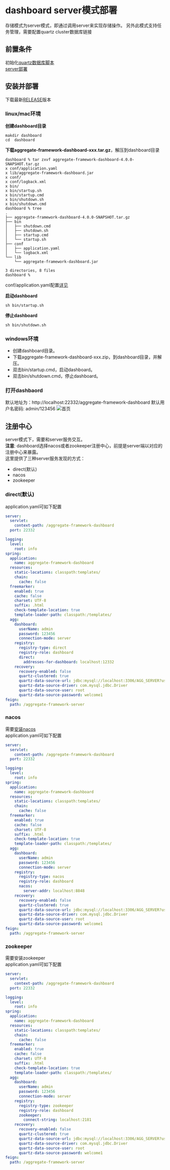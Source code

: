 # dashboard server模式部署
存储模式为server模式，即通过调用server来实现存储操作。
另外此模式支持任务管理，需要配置quartz cluster数据库链接
## 前置条件
初始化[quartz数据库脚本](https://github.com/changmingxie/aggregate-framework/blob/master-4.x/aggregate-framework-server/src/main/dbscripts/db_init.sql)  
[server部署](/zh-cn/aggdocs/ops/server/index.html)  

## 安装并部署
下载最新[RELEASE](https://github.com/changmingxie/aggregate-framework/releases)版本
### linux/mac环境

**创建dashboard目录**
```shell script
makdir dashboard 
cd  dashboard  
```
**下载aggregate-framework-dashboard-xxx.tar.gz**，解压到dashboard目录  
```shell script
dashboard % tar zxvf aggregate-framework-dashboard-4.0.0-SNAPSHOT.tar.gz
x conf/application.yaml
x lib/aggregate-framework-dashboard.jar
x conf/
x conf/logback.xml
x bin/
x bin/startup.sh
x bin/startup.cmd
x bin/shutdown.sh
x bin/shutdown.cmd
dashboard % tree
.
├── aggregate-framework-dashboard-4.0.0-SNAPSHOT.tar.gz
├── bin
│   ├── shutdown.cmd
│   ├── shutdown.sh
│   ├── startup.cmd
│   └── startup.sh
├── conf
│   ├── application.yaml
│   └── logback.xml
└── lib
    └── aggregate-framework-dashboard.jar

3 directories, 8 files
dashboard % 
```
conf/application.yaml配置[详见](/zh-cn/aggdocs/tutorial/configurations.html#dashbaord)  
  
**启动dashboard**
```shell script
sh bin/startup.sh
```
**停止dashboard**
```shell script
sh bin/shutdown.sh
```
### windows环境  
- 创建dashboard目录。
- 下载aggregate-framework-dashboard-xxx.zip，到dashboard目录，并解压。
- 双击bin/startup.cmd，启动dashboard。
- 双击bin/shutdown.cmd，停止dashboard。

### 打开dashbaord
默认地址为：http://localhost:22332/aggregate-framework-dashboard
默认用户名密码: admin/123456
![首页](../../img/dashboard/welcome.png)  


## 注册中心
server模式下，需要和server服务交互。  
**注意**: dashboard选择nacos或者zookeeper注册中心，前提是server端以对应的注册中心来暴露。   
这里提供了三种server服务发现的方式：
- direct(默认)
- nacos
- zookeeper  

### direct(默认)
application.yaml可如下配置  

```yaml
server:
  servlet:
    context-path: /aggregate-framework-dashboard
  port: 22332

logging:
  level:
    root: info
spring:
  application:
    name: aggregate-framework-dashboard
  resources:
    static-locations: classpath:templates/
    chain:
      cache: false
  freemarker:
    enabled: true
    cache: false
    charset: UTF-8
    suffix: .html
    check-template-location: true
    template-loader-path: classpath:/templates/
  agg:
    dashboard:
      userName: admin
      password: 123456
      connection-mode: server
    registry:
      registry-type: direct
      registry-role: dashboard
      direct:
        addresses-for-dashboard: localhost:12332
    recovery:
      recovery-enabled: false
      quartz-clustered: true
      quartz-data-source-url: jdbc:mysql://localhost:3306/AGG_SERVER?useSSL=false&allowPublicKeyRetrieval=true
      quartz-data-source-driver: com.mysql.jdbc.Driver
      quartz-data-source-user: root
      quartz-data-source-password: welcome1
feign:
  path: /aggregate-framework-server
```


### nacos 
需要[安装nacos](https://nacos.io/zh-cn/docs/deployment.html)  
application.yaml可如下配置  

```yaml
server:
  servlet:
    context-path: /aggregate-framework-dashboard
  port: 22332

logging:
  level:
    root: info
spring:
  application:
    name: aggregate-framework-dashboard
  resources:
    static-locations: classpath:templates/
    chain:
      cache: false
  freemarker:
    enabled: true
    cache: false
    charset: UTF-8
    suffix: .html
    check-template-location: true
    template-loader-path: classpath:/templates/
  agg:
    dashboard:
      userName: admin
      password: 123456
      connection-mode: server
    registry:
      registry-type: nacos
      registry-role: dashboard
      nacos:
        server-addr: localhost:8848
    recovery:
      recovery-enabled: false
      quartz-clustered: true
      quartz-data-source-url: jdbc:mysql://localhost:3306/AGG_SERVER?useSSL=false&allowPublicKeyRetrieval=true
      quartz-data-source-driver: com.mysql.jdbc.Driver
      quartz-data-source-user: root
      quartz-data-source-password: welcome1
feign:
  path: /aggregate-framework-server
```


### zookeeper 
需要安装zookeeper  
application.yaml可如下配置  

```yaml
server:
  servlet:
    context-path: /aggregate-framework-dashboard
  port: 22332

logging:
  level:
    root: info
spring:
  application:
    name: aggregate-framework-dashboard
  resources:
    static-locations: classpath:templates/
    chain:
      cache: false
  freemarker:
    enabled: true
    cache: false
    charset: UTF-8
    suffix: .html
    check-template-location: true
    template-loader-path: classpath:/templates/
  agg:
    dashboard:
      userName: admin
      password: 123456
      connection-mode: server
    registry:
      registry-type: zookeeper
      registry-role: dashboard
      zookeeper:
        connect-string: localhost:2181
    recovery:
      recovery-enabled: false
      quartz-clustered: true
      quartz-data-source-url: jdbc:mysql://localhost:3306/AGG_SERVER?useSSL=false&allowPublicKeyRetrieval=true
      quartz-data-source-driver: com.mysql.jdbc.Driver
      quartz-data-source-user: root
      quartz-data-source-password: welcome1
feign:
  path: /aggregate-framework-server
```
